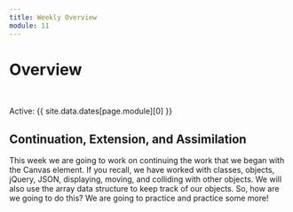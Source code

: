 ```yaml
---
title: Weekly Overview
module: 11
---
```


# Overview


<br />


Active: {{ site.data.dates[page.module][0] }}


## Continuation, Extension, and Assimilation

<!--<iframe width="560" height="315" src="https://www.youtube.com/embed/mM5_E-2p-aM" frameborder="0" allow="accelerometer; autoplay; encrypted-media; gyroscope; picture-in-picture" allowfullscreen></iframe>-->

This week we are going to work on continuing the work that we began with the Canvas element.  If you recall, we have worked with classes, objects, jQuery, JSON, displaying, moving, and colliding with other objects.  We will also use the array data structure to keep track of our objects.  So, how are we going to do this?  We are going to practice and practice some more!

